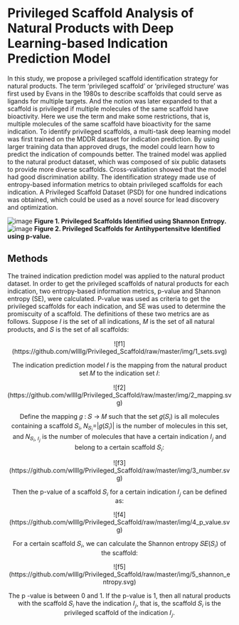 # Privileged Scaffold Analysis of Natural Products with Deep Learning-based Indication Prediction Model
In this study, we propose a privileged scaffold identification strategy for natural products. The term ‘privileged scaffold’ or ‘privileged structure’ was first used by Evans in the 1980s to describe scaffolds that could serve as ligands for multiple targets. And the notion was later expanded to that a scaffold is privileged if multiple molecules of the same scaffold have bioactivity. Here we use the term and make some restrictions, that is, multiple molecules of the same scaffold have bioactivity for the same indication. 
To identify privileged scaffolds, a multi-task deep learning model was first trained on the MDDR dataset for indication prediction. By using larger training data than approved drugs, the model could learn how to predict the indication of compounds better. The trained model was applied to the natural product dataset, which was composed of six public datasets to provide more diverse scaffolds. Cross-validation showed that the model had good discrimination ability. The identification strategy made use of entropy-based information metrics to obtain privileged scaffolds for each indication. A Privileged Scaffold Dataset (PSD) for one hundred indications was obtained, which could be used as a novel source for lead discovery and optimization.  

![image](https://github.com/wllllg/Privileged_Scaffold/raw/master/img/privileged_scaffolds_Shannon_Entropy.jpg)
**Figure 1. Privileged Scaffolds Identified using Shannon Entropy.**
![image](https://github.com/wllllg/Privileged_Scaffold/raw/master/img/privileged_scaffolds_p_value_antihypertensive.jpg)
**Figure 2. Privileged Scaffolds for Antihypertensitve Identified using p-value.**

## Methods
The trained indication prediction model was applied to the natural product dataset. In order to get the privileged scaffolds of natural products for each indication, two entropy-based information metrics, p-value and Shannon entropy (SE), were calculated. P-value was used as criteria to get the privileged scaffolds for each indication, and SE was used to determine the promiscuity of a scaffold. The definitions of these two metrics are as follows. Suppose 𝐼 is the set of all indications, 𝑀 is the set of all natural products, and 𝑆 is the set of all scaffolds: 
<div align=center>![f1](https://github.com/wllllg/Privileged_Scaffold/raw/master/img/1_sets.svg)

The indication prediction model 𝑓 is the mapping from the natural product set 𝑀 to the indication set 𝐼:  
<div align=center>![f2](https://github.com/wllllg/Privileged_Scaffold/raw/master/img/2_mapping.svg)


Define the mapping 𝑔 : 𝑆 → 𝑀 such that the set 𝑔(𝑆<sub>𝑖</sub>) is all molecules containing a scaffold 𝑆<sub>𝑖</sub>, 𝑁<sub>𝑆<sub>𝑖</sub></sub>=|𝑔(𝑆<sub>𝑖</sub>)| is the number of molecules in this set, and 𝑁<sub>𝑆<sub>𝑖</sub>, 𝐼<sub>𝑗</sub></sub> is the number of molecules that have a certain indication 𝐼<sub>𝑗</sub> and belong to a certain scaffold 𝑆<sub>𝑖</sub>:  
<div align=center>![f3](https://github.com/wllllg/Privileged_Scaffold/raw/master/img/3_number.svg)


Then the p-value of a scaffold 𝑆<sub>𝑖</sub> for a certain indication 𝐼<sub>𝑗</sub> can be defined as:  
<div align=center>![f4](https://github.com/wllllg/Privileged_Scaffold/raw/master/img/4_p_value.svg)


For a certain scaffold 𝑆<sub>𝑖</sub>, we can calculate the Shannon entropy 𝑆𝐸(𝑆<sub>𝑖</sub>) of the scaffold:  
<div align=center>![f5](https://github.com/wllllg/Privileged_Scaffold/raw/master/img/5_shannon_entropy.svg)

The p -value is between 0 and 1. If the p-value is 1, then all natural products with the scaffold 𝑆<sub>𝑖</sub> have the indication 𝐼<sub>𝑗</sub>, that is, the scaffold 𝑆<sub>𝑖</sub> is the  privileged scaffold of the indication 𝐼<sub>𝑗</sub>.
